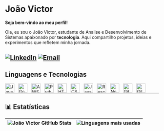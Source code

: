 # João Victor
**Seja bem-vindo ao meu perfil!**

Ola, eu sou o João Victor, estudante de Analise e Desenvolvimento de Sistemas apaixonado por **tecnologia**.
Aqui compartilho projetos, ideias e experimentos que refletem minha jornada.

[![LinkedIn](https://img.shields.io/badge/-LinkedIn-0A66C2?style=for-the-badge&logo=linkedin&logoColor=white)](https://www.linkedin.com/in/joaovictorms/)
[![Email](https://img.shields.io/badge/-Email-D14836?style=for-the-badge&logo=gmail&logoColor=white)](mailto:joao12rt@gmail.com)
---
## Linguagens e Tecnologias
<img align="left" alt="Java" title="Java" width="30px" style="padding-right: 10px;" src="https://cdn.jsdelivr.net/gh/devicons/devicon@latest/icons/java/java-original.svg" />
<img align="left" alt="Go" title="Go" width="30px" style="padding-right: 10px;" src="https://cdn.jsdelivr.net/gh/devicons/devicon@latest/icons/go/go-original.svg" />
<img align="left" alt="AWS" title="AWS" width="30px" style="padding-right: 10px;" src="https://iconduck.com/icons/12868/amazonwebservices-original.svg" />
<img align="left" alt="Python" title="Python" width="30px" style="padding-right: 10px;" src="https://cdn.jsdelivr.net/gh/devicons/devicon@latest/icons/python/python-original.svg" />
<img align="left" alt="HTML" title="HTML" width="30px" style="padding-right: 10px;" src="https://cdn.jsdelivr.net/gh/devicons/devicon@latest/icons/html5/html5-original.svg" />
<img align="left" alt="CSS" title="CSS" width="30px" style="padding-right: 10px;" src="https://cdn.jsdelivr.net/gh/devicons/devicon@latest/icons/css3/css3-original.svg" />
<img align="left" alt="JavaScript" title="JavaScript" width="30px" style="padding-right: 10px;" src="https://cdn.jsdelivr.net/gh/devicons/devicon@latest/icons/javascript/javascript-original.svg" />
<img align="left" alt="React" title="React" width="30px" style="padding-right: 10px;" src="https://cdn.jsdelivr.net/gh/devicons/devicon@latest/icons/react/react-original.svg" />
<img align="left" alt="Node.js" title="Node.js" width="30px" style="padding-right: 10px;" src="https://cdn.jsdelivr.net/gh/devicons/devicon@latest/icons/nodejs/nodejs-original.svg" />
<img align="left" alt="Git" title="Git" width="30px" style="padding-right: 10px;" src="https://cdn.jsdelivr.net/gh/devicons/devicon@latest/icons/git/git-original.svg" />
<img align="left" alt="Git" title="Git" width="30px" style="padding-right: 10px;" src="https://iconduck.com/icons/13134/mysql-original-wordmark.svg" />
<br/>

---
## 📊 Estatísticas
| ![João Victor GitHub Stats](https://github-readme-stats.vercel.app/api?username=fluidstar1338&show_icons=true&theme=tokyonight&include_all_commits=true&locale=pt-br) | ![Linguagens mais usadas](https://github-readme-stats.vercel.app/api/top-langs/?username=fluidstar1338&theme=tokyonight&layout=compact&custom_title=Tecnologias&langs_count=9) |
| --- | --- |

